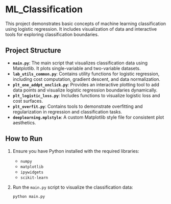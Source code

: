 # ML_Classification

This project demonstrates basic concepts of machine learning classification using logistic regression. It includes visualization of data and interactive tools for exploring classification boundaries.

## Project Structure

- **`main.py`**: The main script that visualizes classification data using Matplotlib. It plots single-variable and two-variable datasets.
- **`lab_utils_common.py`**: Contains utility functions for logistic regression, including cost computation, gradient descent, and data normalization.
- **`plt_one_addpt_onclick.py`**: Provides an interactive plotting tool to add data points and visualize logistic regression boundaries dynamically.
- **`plt_logistic_loss.py`**: Includes functions to visualize logistic loss and cost surfaces.
- **`plt_overfit.py`**: Contains tools to demonstrate overfitting and regularization in regression and classification tasks.
- **`deeplearning.mplstyle`**: A custom Matplotlib style file for consistent plot aesthetics.

## How to Run

1. Ensure you have Python installed with the required libraries:
   - `numpy`
   - `matplotlib`
   - `ipywidgets`
   - `scikit-learn`

2. Run the `main.py` script to visualize the classification data:
   ```bash
   python main.py